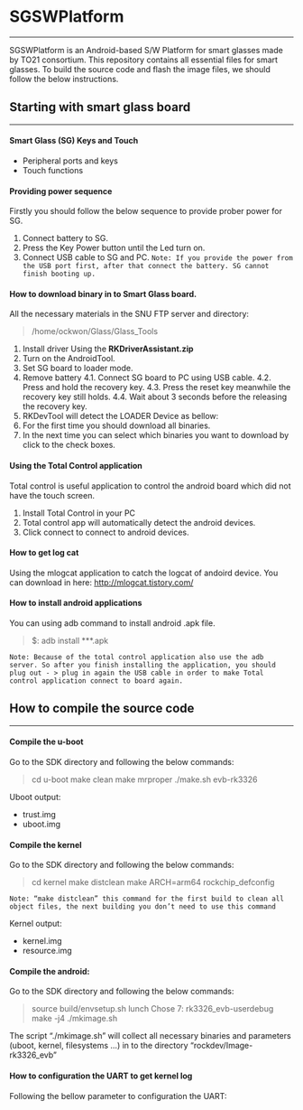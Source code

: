 # SGSWPlatform
---------------------------------------

SGSWPlatform is an Android-based S/W Platform for smart glasses made by TO21 consortium. This repository contains all essential files for smart glasses. To build the source code and flash the image files, we should follow the below instructions.

## Starting with smart glass board
---------------------------------------
#### Smart Glass (SG) Keys and Touch
* Peripheral ports and keys
* Touch functions

#### Providing power sequence
Firstly you should follow the below sequence to provide prober power for SG.
1. Connect battery to SG.
2. Press the Key Power button until the Led turn on.
3. Connect USB cable to SG and PC.
```Note: If you provide the power from the USB port first, after that connect the battery. SG cannot finish booting up.```

#### How to download binary in to Smart Glass board.
All the necessary materials in the SNU FTP server and directory:
> /home/ockwon/Glass/Glass_Tools

1. Install driver Using the **RKDriverAssistant.zip**
2. Turn on the AndroidTool.
3. Set SG board to loader mode.
4. Remove battery
4.1. Connect SG board to PC using USB cable.
4.2. Press and hold the recovery key.
4.3. Press the reset key meanwhile the recovery key still holds.
4.4. Wait about 3 seconds before the releasing the recovery key.
5. RKDevTool will detect the LOADER Device as bellow:
6. For the first time you should download all binaries.
7. In the next time you can select which binaries you want to download by click to the check boxes.

#### Using the Total Control application
Total control is useful application to control the android board which did not have the touch screen.
1. Install Total Control in your PC
2. Total control app will automatically detect the android devices.
3. Click connect to connect to android devices.

#### How to get log cat
Using the mlogcat application to catch the logcat of andoird device.
You can download in here: http://mlogcat.tistory.com/

#### How to install android applications
You can using adb command to install android .apk file.
>$: adb install ***.apk

```Note: Because of the total control application also use the adb server. So after you finish installing the application, you should plug out - > plug in again the USB cable in order to make Total control application connect to board again.```


## How to compile the source code
---------------------------------------

#### Compile the u-boot
Go to the SDK directory and following the below commands: 
>cd u-boot make
>clean make mrproper
>./make.sh evb-rk3326

Uboot output:
- trust.img
- uboot.img

#### Compile the kernel
Go to the SDK directory and following the below commands: 
> cd kernel
> make distclean
> make ARCH=arm64 rockchip_defconfig

```Note: “make distclean” this command for the first build to clean all object files, the next building you don’t need to use this command```

Kernel output:
- kernel.img
- resource.img

#### Compile the android:
Go to the SDK directory and following the below commands: 
>source build/envsetup.sh
>lunch Chose 7: rk3326_evb-userdebug
>make -j4
>./mkimage.sh

The script “./mkimage.sh” will collect all necessary binaries and parameters (uboot, kernel, filesystems …) in to the directory “rockdev/Image-rk3326_evb”

#### How to configuration the UART to get kernel log
Following the bellow parameter to configuration the UART:


















